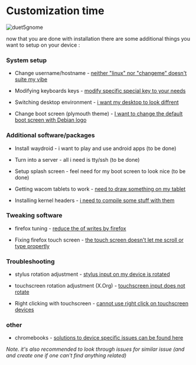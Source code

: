 # Customization time

![duet5gnome](./assets/customization.gif)

now that you are done with installation there are some additional things you want to setup on your device :

### System setup

- Change username/hostname - [neither "linux" nor "changeme" doesn't suite my vibe](./change-names.md)

- Modifying keyboards keys - [modify specific special key to your needs](./modifying-keyboard.md)

- Switching desktop environment - [i want my desktop to look diffrent](./switch-de.md)

- Change boot screen (plymouth theme) - [I want to change the default boot screen with Debian logo](./plymouth-theme.md)

### Additional software/packages

- Install waydroid - i want to play and use android apps (to be done)

- Turn into a server - all i need is tty/ssh (to be done)

- Setup splash screen - feel need for my boot screen to look nice (to be done)

- Getting wacom tablets to work - [need to draw something on my tablet](./wacom-tablet-setup.md)

- Installing kernel headers - [i need to compile some stuff with them](./installing-kernel-headers.md)

### Tweaking software

- firefox tuning - [reduce the of writes by firefox](./firefox-tuning.md)

- Fixing firefox touch screen - [the touch screen doesn't let me scroll or type propertly](./firefox.md)

### Troubleshooting

- stylus rotation adjustment - [stylus input on my device is rotated](./troubleshooting/stylus-rotation.md)

- touchscreen rotation adjustment (X.Org) - [touchscreen input does not rotate](./touch-input-rotate.md)

- Right clicking with touchscreen - [cannot use right click on touchscreen devices](./long-tap-right-click.md)

### other

- chromebooks - [solutions to device specific issues can be found here](../chromebooks/systems/readme.md)

_Note. it's also recommended to look through issues for similar issue (and and create one if one can't find anything related)_
